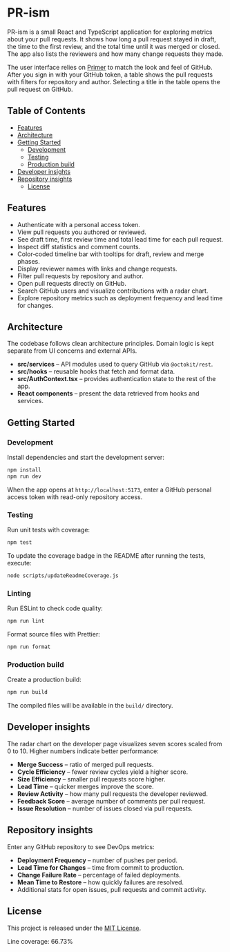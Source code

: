 # PR-ism

PR-ism is a small React and TypeScript application for exploring metrics about your pull requests. It shows how long a pull request stayed in draft, the time to the first review, and the total time until it was merged or closed. The app also lists the reviewers and how many change requests they made.

The user interface relies on [Primer](https://primer.style) to match the look and feel of GitHub. After you sign in with your GitHub token, a table shows the pull requests with filters for repository and author. Selecting a title in the table opens the pull request on GitHub.

## Table of Contents

- [Features](#features)
- [Architecture](#architecture)
- [Getting Started](#getting-started)
  - [Development](#development)
  - [Testing](#testing)
  - [Production build](#production-build)
- [Developer insights](#developer-insights)
- [Repository insights](#repository-insights)
  - [License](#license)

## Features

- Authenticate with a personal access token.
- View pull requests you authored or reviewed.
- See draft time, first review time and total lead time for each pull request.
- Inspect diff statistics and comment counts.
- Color‑coded timeline bar with tooltips for draft, review and merge phases.
- Display reviewer names with links and change requests.
- Filter pull requests by repository and author.
- Open pull requests directly on GitHub.
- Search GitHub users and visualize contributions with a radar chart.
- Explore repository metrics such as deployment frequency and lead time for changes.

## Architecture

The codebase follows clean architecture principles. Domain logic is kept separate from UI concerns and external APIs.

- **src/services** – API modules used to query GitHub via `@octokit/rest`.
- **src/hooks** – reusable hooks that fetch and format data.
- **src/AuthContext.tsx** – provides authentication state to the rest of the app.
- **React components** – present the data retrieved from hooks and services.

## Getting Started

### Development

Install dependencies and start the development server:

```bash
npm install
npm run dev
```

When the app opens at `http://localhost:5173`, enter a GitHub personal access token with read-only repository access.

### Testing

Run unit tests with coverage:

```bash
npm test
```

To update the coverage badge in the README after running the tests, execute:

```bash
node scripts/updateReadmeCoverage.js
```

### Linting

Run ESLint to check code quality:

```bash
npm run lint
```

Format source files with Prettier:

```bash
npm run format
```

### Production build

Create a production build:

```bash
npm run build
```

The compiled files will be available in the `build/` directory.

## Developer insights

The radar chart on the developer page visualizes seven scores scaled from 0 to 10.
Higher numbers indicate better performance:

- **Merge Success** – ratio of merged pull requests.
- **Cycle Efficiency** – fewer review cycles yield a higher score.
- **Size Efficiency** – smaller pull requests score higher.
- **Lead Time** – quicker merges improve the score.
- **Review Activity** – how many pull requests the developer reviewed.
- **Feedback Score** – average number of comments per pull request.
- **Issue Resolution** – number of issues closed via pull requests.

## Repository insights

Enter any GitHub repository to see DevOps metrics:

- **Deployment Frequency** – number of pushes per period.
- **Lead Time for Changes** – time from commit to production.
- **Change Failure Rate** – percentage of failed deployments.
- **Mean Time to Restore** – how quickly failures are resolved.
- Additional stats for open issues, pull requests and commit activity.

## License

This project is released under the [MIT License](LICENSE).

Line coverage: 66.73%
